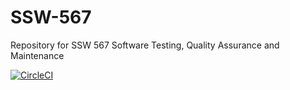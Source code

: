 # SSW-567
Repository for SSW 567 Software Testing, Quality Assurance and Maintenance

[![CircleCI](https://dl.circleci.com/status-badge/img/gh/sohanchatterjee/SSW-567/tree/main.svg?style=svg&circle-token=CCIPRJ_3hieWKisL2Vi5yxVLVeVRX_b3606fac1fab5dbaf4c332ebf3b010be4053dcea)](https://dl.circleci.com/status-badge/redirect/gh/sohanchatterjee/SSW-567/tree/main)
